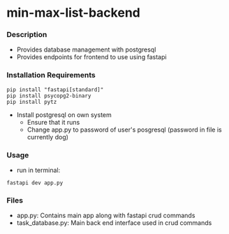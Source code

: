 # min-max-list-backend


### Description
- Provides database management with postgresql
- Provides endpoints for frontend to use using fastapi

### Installation Requirements

```
pip install "fastapi[standard]"
pip install psycopg2-binary
pip install pytz 
```
- Install postgresql on own system 
    - Ensure that it runs
    - Change app.py to password of user's posgresql (password in file is currently dog)

### Usage
- run in terminal:
```
fastapi dev app.py
```

### Files
- app.py: Contains main app along with fastapi crud commands 
- task_database.py: Main back end interface used in crud commands

